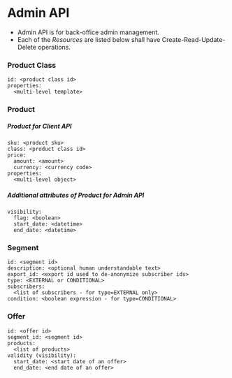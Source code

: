 # Admin API

 * Admin API is for back-office admin management.
 * Each of the _Resources_ are listed below shall have Create-Read-Update-Delete operations.

### Product Class

    id: <product class id>
    properties:
      <multi-level template>

### Product

##### Product for Client API

    sku: <product sku>
    class: <product class id>
    price:
      amount: <amount>
      currency: <currency code>
    properties:
      <multi-level object>

##### Additional attributes of Product for Admin API

    visibility:
      flag: <boolean>
      start_date: <datetime>
      end_date: <datetime>

### Segment

    id: <segment id>
    description: <optional human understandable text>
    export_id: <export id used to de-anonymize subscriber ids>
    type: <EXTERNAL or CONDITIONAL>
    subscribers:
      <list of subscribers - for type=EXTERNAL only>
    condition: <boolean expression - for type=CONDITIONAL>

### Offer

    id: <offer id>
    segment_id: <segment id>
    products:
      <list of products>
    validity (visibility):
      start_date: <start date of an offer>
      end_date: <end date of an offer>
  